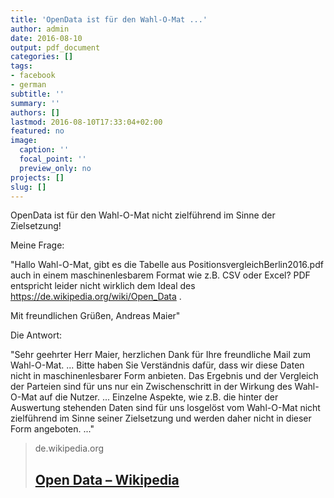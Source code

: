 ```yaml
---
title: 'OpenData ist für den Wahl-O-Mat ...'
author: admin
date: 2016-08-10
output: pdf_document
categories: []
tags:
- facebook
- german
subtitle: ''
summary: ''
authors: []
lastmod: 2016-08-10T17:33:04+02:00
featured: no
image:
  caption: ''
  focal_point: ''
  preview_only: no
projects: []
slug: []
---
```

OpenData ist für den Wahl-O-Mat nicht zielführend im Sinne der Zielsetzung!

Meine Frage:

"Hallo Wahl-O-Mat,
gibt es die Tabelle aus PositionsvergleichBerlin2016.pdf
auch in einem maschinenlesbarem Format wie z.B. CSV
oder Excel?
PDF entspricht leider nicht wirklich dem Ideal des
https://de.wikipedia.org/wiki/Open_Data .

Mit freundlichen Grüßen,
Andreas Maier"

Die Antwort:

"Sehr geehrter Herr  Maier,
herzlichen Dank für Ihre freundliche Mail zum Wahl-O-Mat.
...
Bitte haben Sie Verständnis dafür, dass wir diese Daten nicht in maschinenlesbarer Form anbieten. Das Ergebnis und der Vergleich der Parteien sind für uns nur ein Zwischenschritt in der Wirkung des Wahl-O-Mat auf die Nutzer.
...
Einzelne Aspekte, wie z.B. die hinter der Auswertung stehenden Daten sind für uns losgelöst vom Wahl-O-Mat nicht zielführend im Sinne seiner Zielsetzung und werden daher nicht in dieser Form angeboten.
..."
> de.wikipedia.org
> ## [Open Data – Wikipedia](https://de.wikipedia.org/wiki/Open_Data)
>

